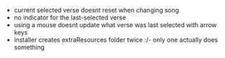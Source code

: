 - current selected verse doesnt reset when changing song
- no indicator for the last-selected verse
- using a mouse doesnt update what verse was last selected with arrow keys
- installer creates extraResources folder twice :/- only one actually does something
